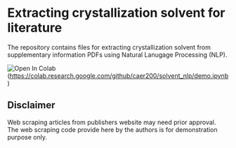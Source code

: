 # Extracting crystallization solvent for literature
The repository contains files for extracting crystallization solvent from supplementary information PDFs using Natural Lanugage Processing (NLP).

![Open In Colab](https://colab.research.google.com/assets/colab-badge.svg)(https://colab.research.google.com/github/caer200/solvent_nlp/demo.ipynb)


## Disclaimer
Web scraping articles from publishers website may need prior approval. The web scraping code provide here by the authors is for demonstration purpose only.
